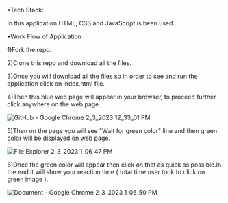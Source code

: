 •Tech Stack:

In this application HTML, CSS and JavaScript is been used.

•Work Flow of Application

1)Fork the repo.

2)Clone this repo and download all the files.

3)Once you will download all the files so in order to see and run the application click on index.html file.

4)Then this blue web page will appear in your browser, to proceed further click anywhere on the web page.

![GitHub - Google Chrome 2_3_2023 12_33_01 PM](https://user-images.githubusercontent.com/59620280/216539942-f59b6e41-4695-4912-8f64-34bd78fa2ecd.png)

5)Then on the page you will see "Wait for green color" line and then green color will be displayed on web page.

![File Explorer 2_3_2023 1_06_47 PM](https://user-images.githubusercontent.com/59620280/216540075-e950d546-4104-46a8-bc30-6f8041d4b4bd.png)

6)Once the green color will appear then click on that as quick as possible.In the end it will show your reaction time ( total time user took to click on green image ).

![Document - Google Chrome 2_3_2023 1_06_50 PM](https://user-images.githubusercontent.com/59620280/216540128-2d76f2c3-7e46-4242-ba66-106a45592c04.png)
